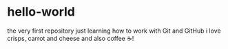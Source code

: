 # hello-world
the very first repository
just learning how to work with Git and GitHub
i love crisps, carrot and cheese
and also coffee :coffee:!
